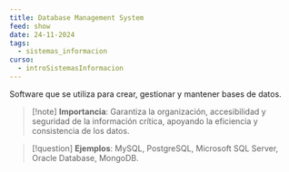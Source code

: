 ```yaml
---
title: Database Management System
feed: show
date: 24-11-2024
tags:
  - sistemas_informacion
curso:
  - introSistemasInformacion
---
```

Software que se utiliza para crear, gestionar y mantener bases de datos.    
>[!note] **Importancia**: 
>Garantiza la organización, accesibilidad y seguridad de la información crítica, apoyando la eficiencia y consistencia de los datos. 

>[!question] **Ejemplos**: MySQL, PostgreSQL, Microsoft SQL Server, Oracle Database, MongoDB.

